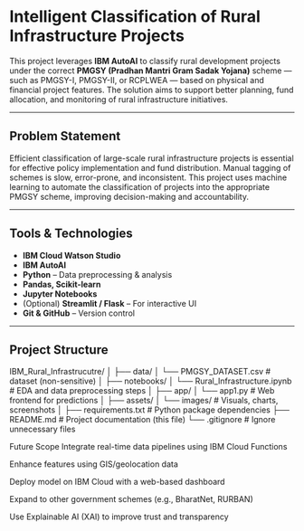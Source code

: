 #  Intelligent Classification of Rural Infrastructure Projects

This project leverages **IBM AutoAI** to classify rural development projects under the correct **PMGSY (Pradhan Mantri Gram Sadak Yojana)** scheme — such as PMGSY-I, PMGSY-II, or RCPLWEA — based on physical and financial project features. The solution aims to support better planning, fund allocation, and monitoring of rural infrastructure initiatives.

---

##  Problem Statement

Efficient classification of large-scale rural infrastructure projects is essential for effective policy implementation and fund distribution. Manual tagging of schemes is slow, error-prone, and inconsistent. This project uses machine learning to automate the classification of projects into the appropriate PMGSY scheme, improving decision-making and accountability.

---

##  Tools & Technologies

- **IBM Cloud Watson Studio**  
- **IBM AutoAI**  
- **Python** – Data preprocessing & analysis  
- **Pandas, Scikit-learn**  
- **Jupyter Notebooks**  
- (Optional) **Streamlit / Flask** – For interactive UI  
- **Git & GitHub** – Version control  

---

##  Project Structure
IBM_Rural_Infrastrucutre/
│
├── data/
│ └── PMGSY_DATASET.csv #  dataset (non-sensitive)
│
├── notebooks/
│ └── Rural_Infrastructure.ipynb # EDA and data preprocessing steps
│
├── app/
│ └── app1.py # Web frontend for predictions 
│
├── assets/
│ └── images/ # Visuals, charts, screenshots
│
├── requirements.txt # Python package dependencies
├── README.md # Project documentation (this file)
└── .gitignore # Ignore unnecessary files

Future Scope
Integrate real-time data pipelines using IBM Cloud Functions

Enhance features using GIS/geolocation data

Deploy model on IBM Cloud with a web-based dashboard

Expand to other government schemes (e.g., BharatNet, RURBAN)

Use Explainable AI (XAI) to improve trust and transparency



